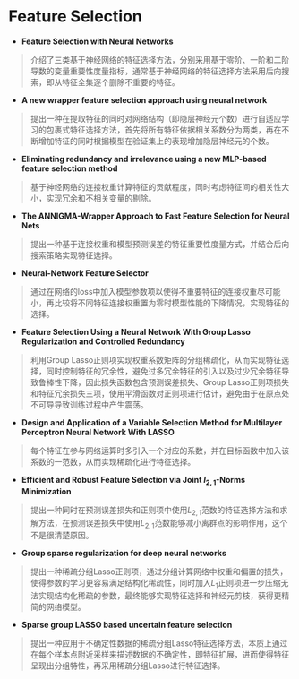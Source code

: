 # Feature Selection

+ **Feature Selection with Neural Networks**
> 介绍了三类基于神经网络的特征选择方法，分别采用基于零阶、一阶和二阶导数的变量重要性度量指标，通常基于神经网络的特征选择方法采用后向搜索，即从特征全集逐个删除不重要的特征。

+ **A new wrapper feature selection approach using neural network**
> 提出一种在提取特征的同时对网络结构（即隐层神经元个数）进行自适应学习的包裹式特征选择方法，首先将所有特征依据相关系数分为两类，再在不断增加特征的同时根据模型在验证集上的表现增加隐层神经元的个数。

+ **Eliminating redundancy and irrelevance using a new MLP-based feature selection method**
> 基于神经网络的连接权重计算特征的贡献程度，同时考虑特征间的相关性大小，实现冗余和不相关变量的剔除。

+ **The ANNIGMA-Wrapper Approach to Fast Feature Selection for Neural Nets**
> 提出一种基于连接权重和模型预测误差的特征重要性度量方式，并结合后向搜索策略实现特征选择。

+ **Neural-Network Feature Selector**
> 通过在网络的loss中加入模型参数项以使得不重要特征的连接权重尽可能小，再比较将不同特征连接权重置为零时模型性能的下降情况，实现特征的选择。

+ **Feature Selection Using a Neural Network With Group Lasso Regularization and Controlled Redundancy**
> 利用Group Lasso正则项实现权重系数矩阵的分组稀疏化，从而实现特征选择，同时控制特征的冗余性，避免过多冗余特征的引入以及过少冗余特征导致鲁棒性下降，因此损失函数包含预测误差损失、Group Lasso正则项损失和特征冗余损失三项，使用平滑函数对正则项进行估计，避免由于在原点处不可导导致训练过程中产生震荡。

+ **Design and Application of a Variable Selection Method for Multilayer Perceptron Neural Network With LASSO**
> 每个特征在参与网络运算时多引入一个对应的系数，并在目标函数中加入该系数的一范数，从而实现稀疏化进行特征选择。

+ **Efficient and Robust Feature Selection via Joint $l_{2,1}$-Norms Minimization**
> 提出一种同时在预测误差损失和正则项中使用$L_{2,1}$范数的特征选择方法和求解方法，在预测误差损失中使用$L_{2,1}$范数能够减小离群点的影响作用，这个不是很清楚原因。

+ **Group sparse regularization for deep neural networks**
> 提出一种稀疏分组Lasso正则项，通过分组计算网络中权重和偏置的损失，使得参数的学习更容易满足结构化稀疏性，同时加入$L_1$正则项进一步压缩无法实现结构化稀疏的参数，最终能够实现特征选择和神经元剪枝，获得更精简的网络模型。

+ **Sparse group LASSO based uncertain feature selection**
> 提出一种应用于不确定性数据的稀疏分组Lasso特征选择方法，本质上通过在每个样本点附近采样来描述数据的不确定性，即特征扩展，进而使得特征呈现出分组特性，再采用稀疏分组Lasso进行特征选择。